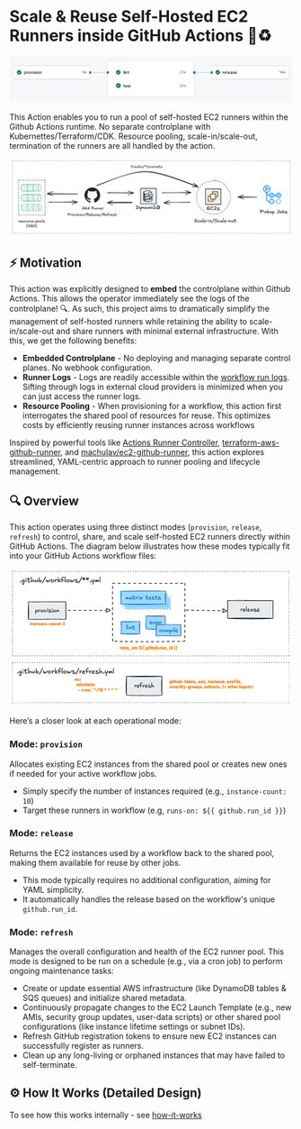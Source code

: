 # Scale & Reuse Self-Hosted EC2 Runners inside GitHub Actions 🚀♻️

![Sample-Workflow](assets/sample-workflow-light.png)

This Action enables you to run a pool of self-hosted EC2 runners within the
Github Actions runtime. No separate controlplane with Kubernettes/Terraform/CDK.
Resource pooling, scale-in/scale-out, termination of the runners are all handled
by the action.

![Architecture](assets/simplified-architecture.png)

## ⚡️ Motivation

This action was explicitly designed to **embed** the controlplane within Github
Actions. This allows the operator immediately see the logs of the controlplane!
:mag:. As such, this project aims to dramatically simplify the management of
self-hosted runners while retaining the ability to scale-in/scale-out and share
runners with minimal external infrastructure. With this, we get the following
benefits:

- **Embedded Controlplane** - No deploying and managing separate control planes.
  No webhook configuration.
- **Runner Logs** - Logs are readily accessible within the
  [workflow run logs](https://docs.github.com/en/actions/monitoring-and-troubleshooting-workflows/monitoring-workflows/using-workflow-run-logs).
  Sifting through logs in external cloud providers is minimized when you can
  just access the runner logs.
- **Resource Pooling** - When provisioning for a workflow, this action first
  interrogates the shared pool of resources for reuse. This optimizes costs by
  efficiently reusing runner instances across workflows

Inspired by powerful tools like
[Actions Runner Controller](https://github.com/actions/actions-runner-controller),
[terraform-aws-github-runner](https://github.com/github-aws-runners/terraform-aws-github-runner),
and [machulav/ec2-github-runner](https://github.com/machulav/ec2-github-runner),
this action explores streamlined, YAML-centric approach to runner pooling and
lifecycle management.

## 🔍 Overview

This action operates using three distinct modes (`provision`, `release`, `refresh`) to control, share, and scale self-hosted EC2 runners directly within GitHub Actions. The diagram below illustrates how these modes typically fit into your GitHub Actions workflow files:

![Modes In Workflows](assets/mode-and-workflows.png)

Here’s a closer look at each operational mode:

### Mode: `provision`

Allocates existing EC2 instances from the shared pool or creates new ones if needed for your active workflow jobs.

- Simply specify the number of instances required (e.g., `instance-count: 10`)
- Target these runners in workflow (e.g, `runs-on: ${{ github.run_id }}`)

### Mode: `release`

Returns the EC2 instances used by a workflow back to the shared pool, making them available for reuse by other jobs.

- This mode typically requires no additional configuration, aiming for YAML simplicity.
- It automatically handles the release based on the workflow's unique `github.run_id`.

### Mode: `refresh`

Manages the overall configuration and health of the EC2 runner pool. This mode is designed to be run on a schedule (e.g., via a cron job) to perform ongoing maintenance tasks:

- Create or update essential AWS infrastructure (like DynamoDB tables & SQS queues) and initialize shared metadata.
- Continuously propagate changes to the EC2 Launch Template (e.g., new AMIs, security group updates, user-data scripts) or other shared pool configurations (like instance lifetime settings or subnet IDs).
- Refresh GitHub registration tokens to ensure new EC2 instances can successfully register as runners.
- Clean up any long-living or orphaned instances that may have failed to self-terminate.

## ⚙️ How It Works (Detailed Design)

To see how this works internally - see [how-it-works](architecture/overview.md)
